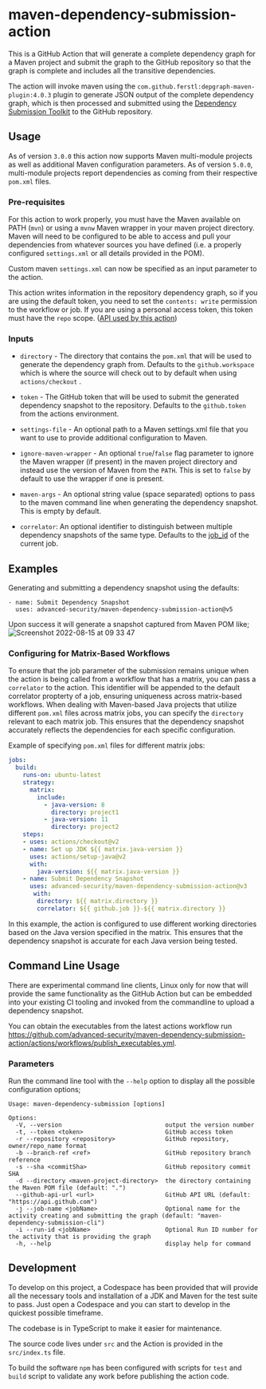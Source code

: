 # maven-dependency-submission-action

This is a GitHub Action that will generate a complete dependency graph for a Maven project and submit the graph to the GitHub repository so that the graph is complete and includes all the transitive dependencies.

The action will invoke maven using the `com.github.ferstl:depgraph-maven-plugin:4.0.3` plugin to generate JSON output of the complete dependency graph, which is then processed and submitted using the [Dependency Submission Toolkit](https://github.com/github/dependency-submission-toolkit) to the GitHub repository.


## Usage

As of version `3.0.0` this action now supports Maven multi-module projects as well as additional Maven configuration parameters. As of version `5.0.0`, multi-module projects report dependencies as coming from their respective `pom.xml` files.


### Pre-requisites
For this action to work properly, you must have the Maven available on PATH (`mvn`) or using a `mvnw` Maven wrapper in your maven project directory. Maven will need to be configured to be able to access and pull your dependencies from whatever sources you have defined (i.e. a properly configured `settings.xml` or all details provided in the POM).

Custom maven `settings.xml` can now be specified as an input parameter to the action.

This action writes information in the repository dependency graph, so if you are using the default token, you need to set the `contents: write` permission to the workflow or job. If you are using a personal access token, this token must have the `repo` scope. ([API used by this action](https://docs.github.com/en/rest/dependency-graph/dependency-submission#create-a-snapshot-of-dependencies-for-a-repository))

### Inputs

* `directory` - The directory that contains the `pom.xml` that will be used to generate the dependency graph from. Defaults to the `github.workspace` which is where the source will check out to by default when using `actions/checkout` .

* `token` - The GitHub token that will be used to submit the generated dependency snapshot to the repository. Defaults to the `github.token` from the actions environment.

* `settings-file` - An optional path to a Maven settings.xml file that you want to use to provide additional configuration to Maven.

* `ignore-maven-wrapper` - An optional `true`/`false` flag parameter to ignore the Maven wrapper (if present) in the maven project directory and instead use the version of Maven from the `PATH`. This is set to `false` by default to use the wrapper if one is present.

* `maven-args` - An optional string value (space separated) options to pass to the maven command line when generating the dependency snapshot. This is empty by default.

* `correlator`: An optional identifier to distinguish between multiple dependency snapshots of the same type. Defaults to the [job_id](https://docs.github.com/en/actions/using-workflows/workflow-syntax-for-github-actions#jobsjob_id) of the current job.

## Examples

Generating and submitting a dependency snapshot using the defaults:

```
- name: Submit Dependency Snapshot
  uses: advanced-security/maven-dependency-submission-action@v5
```

Upon success it will generate a snapshot captured from Maven POM like;
![Screenshot 2022-08-15 at 09 33 47](https://user-images.githubusercontent.com/681306/184603264-3cd69fda-75ff-4a46-b014-630acab60fab.png)

### Configuring for Matrix-Based Workflows

To ensure that the job parameter of the submission remains unique when the action is being called from a workflow that has a matrix, you can pass a `correlator` to the action. This identifier will be appended to the default correlator propterty of a job, ensuring uniqueness across matrix-based workflows. When dealing with Maven-based Java projects that utilize different `pom.xml` files across matrix jobs, you can specify the `directory` relevant to each matrix job. This ensures that the dependency snapshot accurately reflects the dependencies for each specific configuration.

Example of specifying `pom.xml` files for different matrix jobs:

```yaml
jobs:
  build:
    runs-on: ubuntu-latest
    strategy:
      matrix:
        include:
          - java-version: 8
            directory: project1
          - java-version: 11
            directory: project2
    steps:
    - uses: actions/checkout@v2
    - name: Set up JDK ${{ matrix.java-version }}
      uses: actions/setup-java@v2
      with:
        java-version: ${{ matrix.java-version }}
    - name: Submit Dependency Snapshot
      uses: advanced-security/maven-dependency-submission-action@v3
       with:
        directory: ${{ matrix.directory }}
        correlator: ${{ github.job }}-${{ matrix.directory }}
```

In this example, the action is configured to use different working directories based on the Java version specified in the matrix. This ensures that the dependency snapshot is accurate for each Java version being tested.

## Command Line Usage

There are experimental command line clients, Linux only for now that will provide the same functionality as the GitHub Action but can be embedded into your existing CI tooling and invoked from the commandline to upload a dependency snapshot.

You can obtain the executables from the latest actions workflow run https://github.com/advanced-security/maven-dependency-submission-action/actions/workflows/publish_executables.yml.

### Parameters

Run the command line tool with the `--help` option to display all the possible configuration options;

```
Usage: maven-dependency-submission [options]

Options:
  -V, --version                             output the version number
  -t, --token <token>                       GitHub access token
  -r --repository <repository>              GitHub repository, owner/repo_name format
  -b --branch-ref <ref>                     GitHub repository branch reference
  -s --sha <commitSha>                      GitHub repository commit SHA
  -d --directory <maven-project-directory>  the directory containing the Maven POM file (default: ".")
  --github-api-url <url>                    GitHub API URL (default: "https://api.github.com")
  -j --job-name <jobName>                   Optional name for the activity creating and submitting the graph (default: "maven-dependency-submission-cli")
  -i --run-id <jobName>                     Optional Run ID number for the activity that is providing the graph
  -h, --help                                display help for command
```


## Development

To develop on this project, a Codespace has been provided that will provide all the necessary tools and installation of a JDK and Maven for the test suite to pass. Just open a Codespace and you can start to develop in the quickest possible timeframe.

The codebase is in TypeScript to make it easier for maintenance.

The source code lives under `src` and the Action is provided in the `src/index.ts` file.

To build the software `npm` has been configured with scripts for `test` and `build` script to validate any work before publishing the action code.
